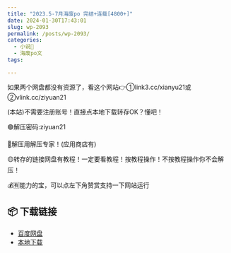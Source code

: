 ```yaml
---
title: "2023.5-7月海废po 完结+连载[4800+]"
date: 2024-01-30T17:43:01
slug: wp-2093
permalink: /posts/wp-2093/
categories:
  - 小说📖
  - 海废po文
tags:

---
```


如果两个网盘都没有资源了，看这个网站👉①link3.cc/xianyu21或②vlink.cc/ziyuan21

(本站)不需要注册账号！直接点本地下载转存OK？懂吧！

🟢解压密码:ziyuan21

🔵解压用解压专家！(应用商店有)

🟡转存的链接网盘有教程！一定要看教程！按教程操作！不按教程操作你不会解压！

💰🈶能力的宝，可以点左下角赞赏支持一下网站运行

## 📦 下载链接
- [百度网盘](https://blziyuan21.com/pay-download/2093?key=93ee73ddf1&down_id=0)
- [本地下载](https://blziyuan21.com/pay-download/2093?key=93ee73ddf1&down_id=1)

